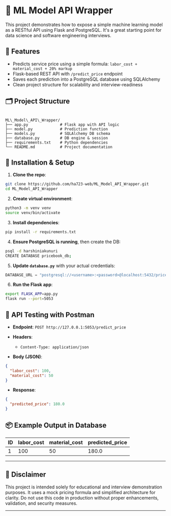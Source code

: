 
# 🧠 ML Model API Wrapper

This project demonstrates how to expose a simple machine learning model as a RESTful API using Flask and PostgreSQL. It's a great starting point for data science and software engineering interviews.

## 🚀 Features

- Predicts service price using a simple formula: `labor_cost + material_cost + 20% markup`
- Flask-based REST API with `/predict_price` endpoint
- Saves each prediction into a PostgreSQL database using SQLAlchemy
- Clean project structure for scalability and interview-readiness

## 🗂️ Project Structure

```

ML\_Model\_API\_Wrapper/
├── app.py              # Flask app with API logic
├── model.py            # Prediction function
├── models.py           # SQLAlchemy DB schema
├── database.py         # DB engine & session
├── requirements.txt    # Python dependencies
└── README.md           # Project documentation

````

## 🔧 Installation & Setup

1. **Clone the repo**:

```bash
git clone https://github.com/ha723-web/ML_Model_API_Wrapper.git
cd ML_Model_API_Wrapper
````

2. **Create virtual environment**:

```bash
python3 -m venv venv
source venv/bin/activate
```

3. **Install dependencies**:

```bash
pip install -r requirements.txt
```

4. **Ensure PostgreSQL is running**, then create the DB:

```bash
psql -d harshiniakunuri
CREATE DATABASE pricebook_db;
```

5. **Update `database.py`** with your actual credentials:

```python
DATABASE_URL = "postgresql://<username>:<password>@localhost:5432/pricebook_db"
```

6. **Run the Flask app**:

```bash
export FLASK_APP=app.py
flask run --port=5053
```

## 🧪 API Testing with Postman

* **Endpoint**: `POST http://127.0.0.1:5053/predict_price`
* **Headers**:

  * `Content-Type: application/json`
* **Body (JSON)**:

```json
{
  "labor_cost": 100,
  "material_cost": 50
}
```

* **Response**:

```json
{
  "predicted_price": 180.0
}
```

## 📦 Example Output in Database

| ID | labor\_cost | material\_cost | predicted\_price |
| -- | ----------- | -------------- | ---------------- |
| 1  | 100         | 50             | 180.0            |

---

## 📌 Disclaimer

This project is intended solely for educational and interview demonstration purposes. It uses a mock pricing formula and simplified architecture for clarity. Do not use this code in production without proper enhancements, validation, and security measures.

---
